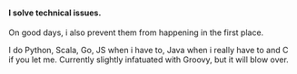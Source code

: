#### I solve technical issues. 

On good days, i also prevent them from happening in the first place.

I do Python, Scala, Go, JS when i have to, Java when i really have to and C if you let me.
Currently slightly infatuated with Groovy, but it will blow over.
